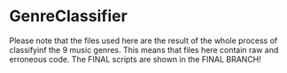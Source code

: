 # GenreClassifier
Please note that the files used here are the result of the whole process of classifyinf the 9 music genres.
This means that files here contain raw and erroneous code.
The FINAL scripts are shown in the FINAL BRANCH!
